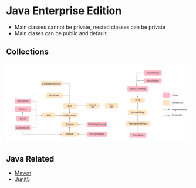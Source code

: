 # Java Enterprise Edition

- Main classes cannot be private, nested classes can be private
- Main clases can be public and default

## Collections

<img src="./Java-Hierarchy.png" /> 

## Java Related
- [Maven](./maven.md)
- [Junit5](./junit5.md)
